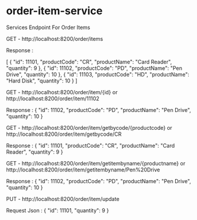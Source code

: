 # order-item-service

Services Endpoint For Order Items   

GET -  http://localhost:8200/order/items

Response : 

[
    {
        "id": 11101,
        "productCode": "CR",
        "productName": "Card Reader",
        "quantity": 9
    },
    {
        "id": 11102,
        "productCode": "PD",
        "productName": "Pen Drive",
        "quantity": 10
    },
    {
        "id": 11103,
        "productCode": "HD",
        "productName": "Hard Disk",
        "quantity": 10
    }
]


GET -  http://localhost:8200/order/item/{id}   or   http://localhost:8200/order/item/11102 

Response : 
{
    "id": 11102,
    "productCode": "PD",
    "productName": "Pen Drive",
    "quantity": 10
}

GET -  http://localhost:8200/order/item/getbycode/{productcode}   or http://localhost:8200/order/item/getbycode/CR

Response : 
{
    "id": 11101,
    "productCode": "CR",
    "productName": "Card Reader",
    "quantity": 9
}

GET -  http://localhost:8200/order/item/getitembyname/{productname}   or  http://localhost:8200/order/item/getitembyname/Pen%20Drive

Response : 
{
    "id": 11102,
    "productCode": "PD",
    "productName": "Pen Drive",
    "quantity": 10
}

PUT -  http://localhost:8200/order/item/update

Request Json : 
	  {
		"id": 11101,
		"quantity": 9
	  }
